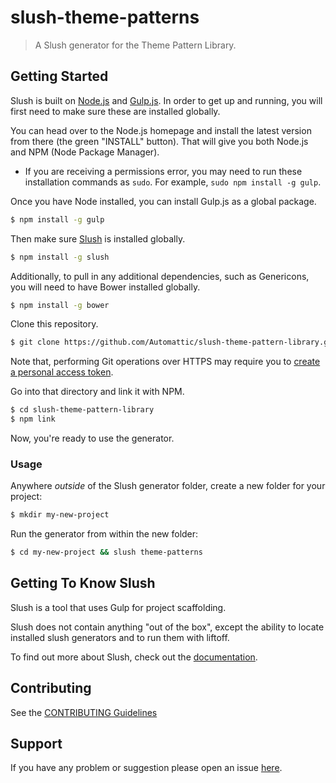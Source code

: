 # slush-theme-patterns

> A Slush generator for the Theme Pattern Library.


## Getting Started

Slush is built on [Node.js](https://nodejs.org/) and [Gulp.js](http://gulpjs.com/). In order to get up and running, you will first need to make sure these are installed globally.

You can head over to the Node.js homepage and install the latest version from there (the green "INSTALL" button). That will give you both Node.js and NPM (Node Package Manager).

* If you are receiving a permissions error, you may need to run these installation commands as `sudo`. For example, `sudo npm install -g gulp`.

Once you have Node installed, you can install Gulp.js as a global package.

```bash
$ npm install -g gulp
```

Then make sure [Slush](https://github.com/slushjs/slush) is installed globally.

```bash
$ npm install -g slush
```

Additionally, to pull in any additional dependencies, such as Genericons, you will need to have Bower installed globally.

```bash
$ npm install -g bower
```

Clone this repository.

```bash
$ git clone https://github.com/Automattic/slush-theme-pattern-library.git
```

Note that, performing Git operations over HTTPS may require you to [create a personal access token](https://help.github.com/articles/git-automation-with-oauth-tokens/).

Go into that directory and link it with NPM.


```bash
$ cd slush-theme-pattern-library
$ npm link
```

Now, you're ready to use the generator.

### Usage

Anywhere *outside* of the Slush generator folder, create a new folder for your project:

```bash
$ mkdir my-new-project
```

Run the generator from within the new folder:

```bash
$ cd my-new-project && slush theme-patterns
```

## Getting To Know Slush

Slush is a tool that uses Gulp for project scaffolding.

Slush does not contain anything "out of the box", except the ability to locate installed slush generators and to run them with liftoff.

To find out more about Slush, check out the [documentation](https://github.com/slushjs/slush).

## Contributing

See the [CONTRIBUTING Guidelines](https://github.com/Automattic/slush-theme-pattern-library/blob/master/CONTRIBUTING.md)

## Support
If you have any problem or suggestion please open an issue [here](https://github.com/Automattic/slush-theme-pattern-library/issues).
